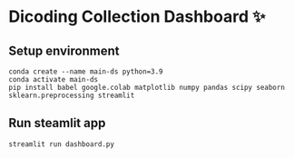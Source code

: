 # Dicoding Collection Dashboard ✨

## Setup environment
```
conda create --name main-ds python=3.9
conda activate main-ds
pip install babel google.colab matplotlib numpy pandas scipy seaborn sklearn.preprocessing streamlit
```

## Run steamlit app
```
streamlit run dashboard.py
```

